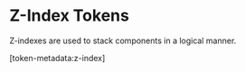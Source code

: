 # Z-Index Tokens

Z-indexes are used to stack components in a logical manner.

[token-metadata:z-index]
